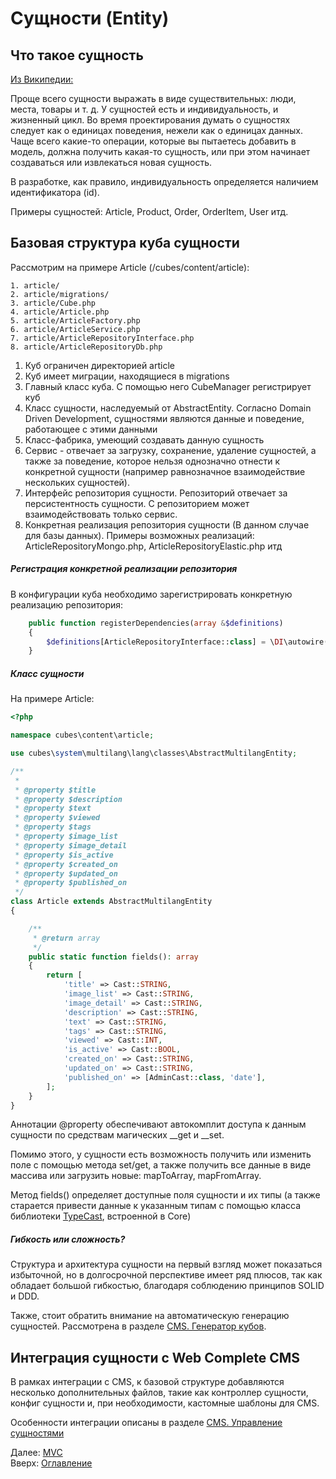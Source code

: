 # Сущности (Entity)

## Что такое сущность

[Из Википедии:](https://ru.wikipedia.org/wiki/%D0%9F%D1%80%D0%BE%D0%B1%D0%BB%D0%B5%D0%BC%D0%BD%D0%BE-%D0%BE%D1%80%D0%B8%D0%B5%D0%BD%D1%82%D0%B8%D1%80%D0%BE%D0%B2%D0%B0%D0%BD%D0%BD%D0%BE%D0%B5_%D0%BF%D1%80%D0%BE%D0%B5%D0%BA%D1%82%D0%B8%D1%80%D0%BE%D0%B2%D0%B0%D0%BD%D0%B8%D0%B5#%D0%A1%D1%83%D1%89%D0%BD%D0%BE%D1%81%D1%82%D1%8C)

Проще всего сущности выражать в виде существительных: люди, места, товары и т. д.
У сущностей есть и индивидуальность, и жизненный цикл. Во время проектирования
думать о сущностях следует как о единицах поведения, нежели как о единицах данных.
Чаще всего какие-то операции, которые вы пытаетесь добавить в модель, должна
получить какая-то сущность, или при этом начинает создаваться или извлекаться новая
сущность.

В разработке, как правило, индивидуальность определяется наличием идентификатора (id).

Примеры сущностей: Article, Product, Order, OrderItem, User итд.

## Базовая структура куба сущности

Рассмотрим на примере Article (/cubes/content/article):
```
1. article/
2. article/migrations/
3. article/Cube.php
4. article/Article.php
5. article/ArticleFactory.php
6. article/ArticleService.php
7. article/ArticleRepositoryInterface.php
8. article/ArticleRepositoryDb.php
```

1. Куб ограничен директорией article
2. Куб имеет миграции, находящиеся в migrations
3. Главный класс куба. С помощью него CubeManager регистрирует куб
4. Класс сущности, наследуемый от AbstractEntity. Согласно Domain Driven Development,
сущностями являются данные и поведение, работающее с этими данными
5. Класс-фабрика, умеющий создавать данную сущность
6. Сервис - отвечает за загрузку, сохранение, удаление сущностей, а также за поведение,
которое нельзя однозначно отнести к конкретной сущности (например равнозначное взаимодействие нескольких сущностей).
7. Интерфейс репозитория сущности. Репозиторий отвечает за персистентность сущности.
С репозиторием может взаимодействовать только сервис.
8. Конкретная реализация репозитория сущности (В данном случае для базы данных).
Примеры возможных реализаций: ArticleRepositoryMongo.php, ArticleRepositoryElastic.php итд

##### Регистрация конкретной реализации репозитория

В конфигурации куба необходимо зарегистрировать конкретную реализацию репозитория:
```php
    public function registerDependencies(array &$definitions)
    {
        $definitions[ArticleRepositoryInterface::class] = \DI\autowire(ArticleRepositoryDb::class);
    }
```

##### Класс сущности

На примере Article:

```php
<?php

namespace cubes\content\article;

use cubes\system\multilang\lang\classes\AbstractMultilangEntity;

/**
 *
 * @property $title
 * @property $description
 * @property $text
 * @property $viewed
 * @property $tags
 * @property $image_list
 * @property $image_detail
 * @property $is_active
 * @property $created_on
 * @property $updated_on
 * @property $published_on
 */
class Article extends AbstractMultilangEntity
{

    /**
     * @return array
     */
    public static function fields(): array
    {
        return [
            'title' => Cast::STRING,
            'image_list' => Cast::STRING,
            'image_detail' => Cast::STRING,
            'description' => Cast::STRING,
            'text' => Cast::STRING,
            'tags' => Cast::STRING,
            'viewed' => Cast::INT,
            'is_active' => Cast::BOOL,
            'created_on' => Cast::STRING,
            'updated_on' => Cast::STRING,
            'published_on' => [AdminCast::class, 'date'],
        ];
    }
}
```

Аннотации @property обеспечивают автокомплит доступа к данным сущности по средствам магических __get и __set.

Помимо этого, у сущности есть возможность получить или изменить поле с помощью метода set/get, а также получить все данные
в виде массива или загрузить новые: mapToArray, mapFromArray.

Метод fields() определяет доступные поля сущности и их типы
(а также старается привести данные к указанным типам с помощью класса библиотеки [TypeCast](https://github.com/mvkasatkin/typecast), встроенной в Core) 

##### Гибкость или сложность?

Структура и архитектура сущности на первый взгляд может показаться избыточной,
но в долгосрочной перспективе имеет ряд плюсов, так как обладает большой гибкостью,
благодаря соблюдению принципов SOLID и DDD.

Также, стоит обратить внимание на автоматическую генерацию сущностей.
Рассмотрена в разделе [CMS. Генератор кубов](admin/generator.md).

## Интеграция сущности с Web Complete CMS

В рамках интеграции с CMS, к базовой структуре добавляются несколько дополнительных файлов,
такие как контроллер сущности, конфиг сущности и, при необходимости, кастомные шаблоны для CMS.

Особенности интеграции описаны в разделе [CMS. Управление сущностями](admin/entity.md)

Далее: [MVC](mvc.md)<br>
Вверх: [Оглавление](index.md)
